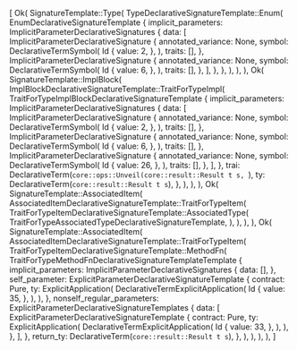 [
    Ok(
        SignatureTemplate::Type(
            TypeDeclarativeSignatureTemplate::Enum(
                EnumDeclarativeSignatureTemplate {
                    implicit_parameters: ImplicitParameterDeclarativeSignatures {
                        data: [
                            ImplicitParameterDeclarativeSignature {
                                annotated_variance: None,
                                symbol: DeclarativeTermSymbol(
                                    Id {
                                        value: 2,
                                    },
                                ),
                                traits: [],
                            },
                            ImplicitParameterDeclarativeSignature {
                                annotated_variance: None,
                                symbol: DeclarativeTermSymbol(
                                    Id {
                                        value: 6,
                                    },
                                ),
                                traits: [],
                            },
                        ],
                    },
                },
            ),
        ),
    ),
    Ok(
        SignatureTemplate::ImplBlock(
            ImplBlockDeclarativeSignatureTemplate::TraitForTypeImpl(
                TraitForTypeImplBlockDeclarativeSignatureTemplate {
                    implicit_parameters: ImplicitParameterDeclarativeSignatures {
                        data: [
                            ImplicitParameterDeclarativeSignature {
                                annotated_variance: None,
                                symbol: DeclarativeTermSymbol(
                                    Id {
                                        value: 2,
                                    },
                                ),
                                traits: [],
                            },
                            ImplicitParameterDeclarativeSignature {
                                annotated_variance: None,
                                symbol: DeclarativeTermSymbol(
                                    Id {
                                        value: 6,
                                    },
                                ),
                                traits: [],
                            },
                            ImplicitParameterDeclarativeSignature {
                                annotated_variance: None,
                                symbol: DeclarativeTermSymbol(
                                    Id {
                                        value: 26,
                                    },
                                ),
                                traits: [],
                            },
                        ],
                    },
                    trai: DeclarativeTerm(`core::ops::Unveil(core::result::Result t s, `),
                    ty: DeclarativeTerm(`core::result::Result t s`),
                },
            ),
        ),
    ),
    Ok(
        SignatureTemplate::AssociatedItem(
            AssociatedItemDeclarativeSignatureTemplate::TraitForTypeItem(
                TraitForTypeItemDeclarativeSignatureTemplate::AssociatedType(
                    TraitForTypeAssociatedTypeDeclarativeSignatureTemplate,
                ),
            ),
        ),
    ),
    Ok(
        SignatureTemplate::AssociatedItem(
            AssociatedItemDeclarativeSignatureTemplate::TraitForTypeItem(
                TraitForTypeItemDeclarativeSignatureTemplate::MethodFn(
                    TraitForTypeMethodFnDeclarativeSignatureTemplateTemplate {
                        implicit_parameters: ImplicitParameterDeclarativeSignatures {
                            data: [],
                        },
                        self_parameter: ExplicitParameterDeclarativeSignatureTemplate {
                            contract: Pure,
                            ty: ExplicitApplication(
                                DeclarativeTermExplicitApplication(
                                    Id {
                                        value: 35,
                                    },
                                ),
                            ),
                        },
                        nonself_regular_parameters: ExplicitParameterDeclarativeSignatureTemplates {
                            data: [
                                ExplicitParameterDeclarativeSignatureTemplate {
                                    contract: Pure,
                                    ty: ExplicitApplication(
                                        DeclarativeTermExplicitApplication(
                                            Id {
                                                value: 33,
                                            },
                                        ),
                                    ),
                                },
                            ],
                        },
                        return_ty: DeclarativeTerm(`core::result::Result t s`),
                    },
                ),
            ),
        ),
    ),
]